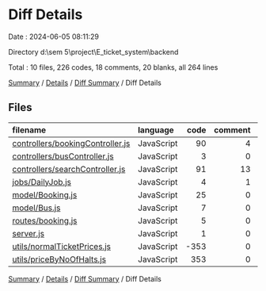 # Diff Details

Date : 2024-06-05 08:11:29

Directory d:\\sem 5\\project\\E_ticket_system\\backend

Total : 10 files,  226 codes, 18 comments, 20 blanks, all 264 lines

[Summary](results.md) / [Details](details.md) / [Diff Summary](diff.md) / Diff Details

## Files
| filename | language | code | comment | blank | total |
| :--- | :--- | ---: | ---: | ---: | ---: |
| [controllers/bookingController.js](/controllers/bookingController.js) | JavaScript | 90 | 4 | 5 | 99 |
| [controllers/busController.js](/controllers/busController.js) | JavaScript | 3 | 0 | 1 | 4 |
| [controllers/searchController.js](/controllers/searchController.js) | JavaScript | 91 | 13 | 7 | 111 |
| [jobs/DailyJob.js](/jobs/DailyJob.js) | JavaScript | 4 | 1 | 0 | 5 |
| [model/Booking.js](/model/Booking.js) | JavaScript | 25 | 0 | 3 | 28 |
| [model/Bus.js](/model/Bus.js) | JavaScript | 7 | 0 | 0 | 7 |
| [routes/booking.js](/routes/booking.js) | JavaScript | 5 | 0 | 4 | 9 |
| [server.js](/server.js) | JavaScript | 1 | 0 | 0 | 1 |
| [utils/normalTicketPrices.js](/utils/normalTicketPrices.js) | JavaScript | -353 | 0 | -2 | -355 |
| [utils/priceByNoOfHalts.js](/utils/priceByNoOfHalts.js) | JavaScript | 353 | 0 | 2 | 355 |

[Summary](results.md) / [Details](details.md) / [Diff Summary](diff.md) / Diff Details